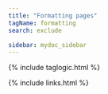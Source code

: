 ```yaml
---
title: "Formatting pages"
tagName: formatting
search: exclude

sidebar: mydoc_sidebar
---
```


{% include taglogic.html %}

{% include links.html %}
